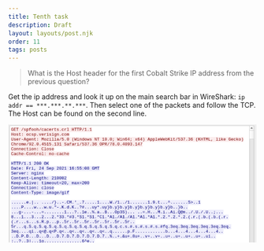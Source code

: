 ```yaml
---
title: Tenth task
description: Draft
layout: layouts/post.njk
order: 11
tags: posts
---
```


> What is the Host header for the first Cobalt Strike IP address from the previous question?

Get the ip address and look it up on the main search bar in WireShark: `ip addr == ***.***.**.***`.
Then select one of the packets and follow the TCP. The Host can be found on the second line.

![host header](/img/remote/host%20header.PNG)